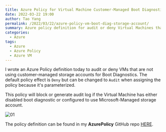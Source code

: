 ```yaml
---
title: Azure Policy for Virtual Machine Customer-Managed Boot Diagnostic Storage Accounts
date: 2022-03-22 19:00
author: Tao Yang
permalink: /2022/03/22/azure-policy-vm-boot-diag-storage-account/
summary: Azure policy definition for audit or deny Virtual Machines that are not using customer-managed storage accounts for boot diagnostics
categories:
  - Azure
tags:
  - Azure
  - Azure Policy
  - Azure VM
---
```


I wrote an Azure Policy definition today to audit or deny VMs that are not using customer-managed storage accounts for Boot Diagnostics. The default policy effect is `Deny` but can be changed to `Audit` when assigning the policy because it's parameterized.

This policy will block or generate audit log if the Virtual Machine has either disabled boot diagnostic or configured to use Microsoft-Managed storage account.

![01](../../../../assets/images/2022/03/vm-boot-diag-policy-01.jpg)

The policy definition can be found in my **AzurePolicy** GitHub repo [HERE](https://github.com/tyconsulting/azurepolicy/tree/master/policy-definitions/vm-without-customer-managed-boot-diag-storage-account).
